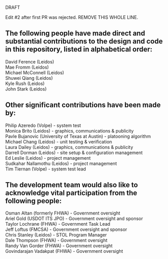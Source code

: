 DRAFT

Edit #2 after first PR was rejected.  REMOVE THIS WHOLE LINE.

The following people have made direct and substantial contributions to the design and code in this repository, listed in alphabetical order:
--------------------------------------------------------------------------------------------------------------------------------------------

David Ference (Leidos)  
Mae Fromm (Leidos)  
Michael McConnell (Leidos)  
Shuwei Qiang (Leidos)  
Kyle Rush (Leidos)  
John Stark (Leidos)  

Other significant contributions have been made by:
--------------------------------------------------

Philip Azeredo (Volpe) - system test  
Monica Brito (Leidos) - graphics, communications & publicity  
Pavle Bujanovic (University of Texas at Austin) - platooning algorithm
Michael Chang (Leidos) - unit testing & verification  
Laura Dailey (Leidos) - graphics, communications & publicity  
Darrell Dorman (Leidos) - site setup & configuration management  
Ed Leslie (Leidos) - project management  
Sudkahar Nallamothu (Leidos) - project management  
Tim Tiernan (Volpe) - system test lead  

The development team would also like to acknowledge vital participation from the following people:
--------------------------------------------------------------------------------------------------

Osman Altan (formerly FHWA) - Government oversight  
Ariel Gold (USDOT ITS JPO) - Government oversight and sponsor  
Taylor Lochrane (FHWA) - Government Task Lead  
Jeff Loftus (FMCSA) - Government oversight and sponsor  
Chris Stanley (Leidos) - STOL Program Manager  
Dale Thompson (FHWA) - Government oversight  
Randy Van Gorder (FHWA) - Government oversight  
Govindarajan Vadakpat (FHWA) - Government oversight  